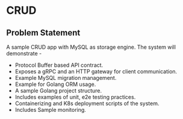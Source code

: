 # CRUD

## Problem Statement
A sample CRUD app with MySQL as storage engine. The system will demonstrate -
 - Protocol Buffer based API contract.
 - Exposes a gRPC and an HTTP gateway for client communication.
 - Example MySQL migration management.
 - Example for Golang ORM usage.
 - A sample Golang project structure.
 - Includes examples of unit, e2e testing practices.
 - Containerizing and K8s deployment scripts of the system.
 - Includes Sample monitoring.
